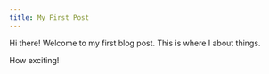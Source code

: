 ```yaml
---
title: My First Post
---
```


Hi there! Welcome to my first blog post. This is where I about things.

How exciting!